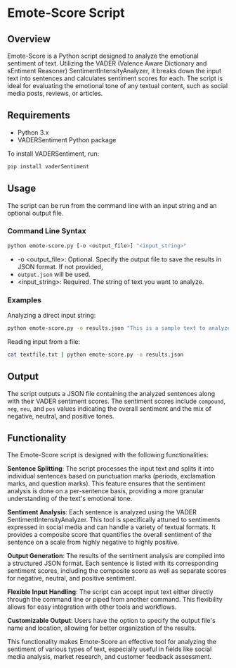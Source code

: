 # Emote-Score Script

## Overview

Emote-Score is a Python script designed to analyze the
emotional sentiment of text. Utilizing the VADER
(Valence Aware Dictionary and sEntiment Reasoner)
SentimentIntensityAnalyzer, it breaks down the input
text into sentences and calculates sentiment scores for
each. The script is ideal for evaluating the emotional
tone of any textual content, such as social media posts,
reviews, or articles.

## Requirements

- Python 3.x
- VADERSentiment Python package

To install VADERSentiment, run:

```bash
pip install vaderSentiment
```

## Usage

The script can be run from the command line with an input
string and an optional output file.

### Command Line Syntax

```bash
python emote-score.py [-o <output_file>] "<input_string>"
```

- -o <output_file>: Optional. Specify the output file
to save the results in JSON format. If not provided,
- `output.json` will be used.
- <input_string>: Required. The string of text you want
to analyze.

### Examples

Analyzing a direct input string:

```bash
python emote-score.py -o results.json "This is a sample text to analyze."
```

Reading input from a file:

```bash
cat textfile.txt | python emote-score.py -o results.json
```

## Output

The script outputs a JSON file containing the analyzed sentences
along with their VADER sentiment scores. The sentiment scores
include `compound`, `neg`, `neu`, and `pos` values indicating
the overall sentiment and the mix of negative, neutral, and
positive tones.

## Functionality

The Emote-Score script is designed with the following
functionalities:

**Sentence Splitting**: The script processes the input
text and splits it into individual sentences based
on punctuation marks (periods, exclamation marks, and
question marks). This feature ensures that the sentiment
analysis is done on a per-sentence basis, providing a
more granular understanding of the text's emotional tone.

**Sentiment Analysis**: Each sentence is analyzed using the
VADER SentimentIntensityAnalyzer. This tool is specifically
attuned to sentiments expressed in social media and can
handle a variety of textual formats. It provides a composite
score that quantifies the overall sentiment of the sentence
on a scale from highly negative to highly positive.

**Output Generation**: The results of the sentiment analysis
are compiled into a structured JSON format. Each sentence is
listed with its corresponding sentiment scores, including the
composite score as well as separate scores for negative,
neutral, and positive sentiment.

**Flexible Input Handling**: The script can accept input text
either directly through the command line or piped from another
command. This flexibility allows for easy integration with other
tools and workflows.

**Customizable Output**: Users have the option to specify the
output file's name and location, allowing for better organization
of the results.

This functionality makes Emote-Score an effective tool for
analyzing the sentiment of various types of text, especially
useful in fields like social media analysis, market research,
and customer feedback assessment.
